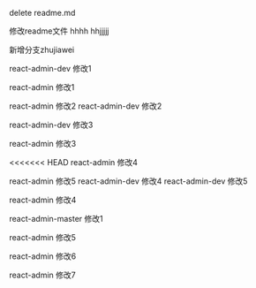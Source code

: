 delete readme.md

修改readme文件
hhhh
hhjjjjj

新增分支zhujiawei



react-admin-dev 修改1

react-admin 修改1

react-admin 修改2
react-admin-dev 修改2


react-admin-dev 修改3

react-admin 修改3

<<<<<<< HEAD
react-admin 修改4

react-admin 修改5
react-admin-dev 修改4
react-admin-dev 修改5


react-admin 修改4

react-admin-master 修改1


react-admin 修改5

react-admin 修改6

react-admin 修改7

